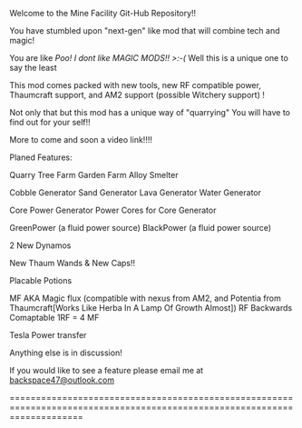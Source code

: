 Welcome to the Mine Facility Git-Hub Repository!!

You have stumbled upon "next-gen" like mod that will combine tech and magic!

You are like *Poo! I dont like MAGIC MODS!! >:-(* Well this is a unique one to say the least

This mod comes packed with new tools, new RF compatible power, Thaumcraft support, and AM2 support (possible Witchery support) !

Not only that but this mod has a unique way of "quarrying" You will have to find out for your self!!


More to come and soon a video link!!!!





Planed Features:

Quarry
Tree Farm
Garden Farm
Alloy Smelter

Cobble Generator
Sand Generator
Lava Generator
Water Generator

Core Power Generator
Power Cores for Core Generator

GreenPower (a fluid power source)
BlackPower (a fluid power source)

2 New Dynamos


New Thaum Wands & New Caps!!

Placable Potions





MF AKA Magic flux (compatible with nexus from AM2, and Potentia from Thaumcraft[Works Like Herba In A Lamp Of Growth Almost]) RF Backwards Comaptable 1RF = 4 MF


Tesla Power transfer



Anything else is in discussion!


If you would like to see a feature please email me at backspace47@outlook.com

==========================================================================================================================
